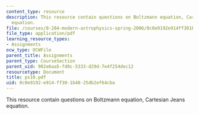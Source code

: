 ```yaml
---
content_type: resource
description: This resource contain questions on Boltzmann equation, Cartesian Jeans
  equation.
file: /courses/8-284-modern-astrophysics-spring-2006/0c0e9192e914ff301b4825db2ef64cba_ps10.pdf
file_type: application/pdf
learning_resource_types:
- Assignments
ocw_type: OCWFile
parent_title: Assignments
parent_type: CourseSection
parent_uid: 902e6aa5-fd0c-5333-d29d-7e4f254dec12
resourcetype: Document
title: ps10.pdf
uid: 0c0e9192-e914-ff30-1b48-25db2ef64cba
---
```

This resource contain questions on Boltzmann equation, Cartesian Jeans equation.

